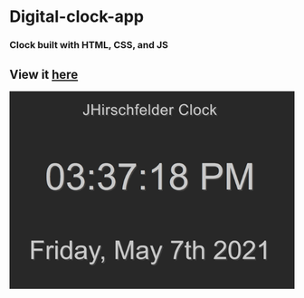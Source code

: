 # Digital-clock-app

### Clock built with HTML, CSS, and JS

## View it [here](https://jhirschfelder.github.io/Digital-clock-app/)

![](ClockScreenShot.png)
